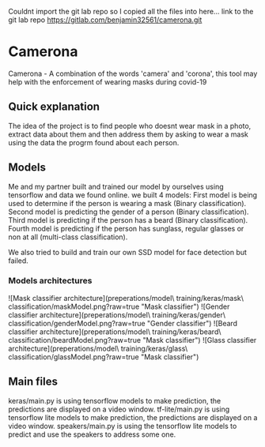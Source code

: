 Couldnt import the git lab repo so I copied all the files into here... link to the git lab repo https://gitlab.com/benjamin32561/camerona.git

# Camerona

Camerona - A combination of the words 'camera' and 'corona', this tool may help with the enforcement of wearing masks during covid-19

## Quick explanation

The idea of the project is to find people who doesnt wear mask in a photo, extract data about them and then address them by asking to wear a mask using the data the progrm found about each person.

## Models
Me and my partner built and trained our model by ourselves using tensorflow and data we found online.
we built 4 models:
First model is being used to determine if the person is wearing a mask (Binary classification).
Second model is predicting the gender of a person (Binary classification).
Third model is predicting if the person has a beard (Binary classification).
Fourth model is predicting if the person has sunglass, regular glasses or non at all (multi-class classification).

We also tried to build and train our own SSD model for face detection but failed.

### Models architectures

![Mask classifier architecture](preperations/model\ training/keras/mask\ classification/maskModel.png?raw=true "Mask classifier")
![Gender classifier architecture](preperations/model\ training/keras/gender\ classification/genderModel.png?raw=true "Gender classifier")
![Beard classifier architecture](preperations/model\ training/keras/beard\ classification/beardModel.png?raw=true "Mask classifier")
![Glass classifier architecture](preperations/model\ training/keras/glass\ classification/glassModel.png?raw=true "Mask classifier")

## Main files

keras/main.py is using tensorflow models to make prediction, the predictions are displayed on a video window.
tf-lite/main.py is using tensorflow lite models to make prediction, the predictions are displayed on a video window.
speakers/main.py is using the tensorflow lite models to predict and use the speakers to address some one.
